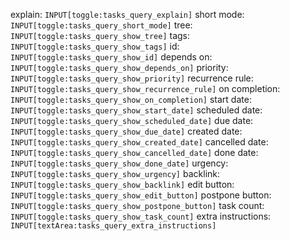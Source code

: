 <!-- placeholder to force blank line before included text -->


explain: `INPUT[toggle:tasks_query_explain]`
short mode: `INPUT[toggle:tasks_query_short_mode]`
tree: `INPUT[toggle:tasks_query_show_tree]`
tags: `INPUT[toggle:tasks_query_show_tags]`
id: `INPUT[toggle:tasks_query_show_id]` depends on: `INPUT[toggle:tasks_query_show_depends_on]`
priority: `INPUT[toggle:tasks_query_show_priority]`
recurrence rule: `INPUT[toggle:tasks_query_show_recurrence_rule]` on completion: `INPUT[toggle:tasks_query_show_on_completion]`
start date: `INPUT[toggle:tasks_query_show_start_date]` scheduled date: `INPUT[toggle:tasks_query_show_scheduled_date]` due date: `INPUT[toggle:tasks_query_show_due_date]`
created date: `INPUT[toggle:tasks_query_show_created_date]` cancelled date: `INPUT[toggle:tasks_query_show_cancelled_date]` done date: `INPUT[toggle:tasks_query_show_done_date]`
urgency: `INPUT[toggle:tasks_query_show_urgency]`
backlink: `INPUT[toggle:tasks_query_show_backlink]`
edit button: `INPUT[toggle:tasks_query_show_edit_button]` postpone button: `INPUT[toggle:tasks_query_show_postpone_button]`
task count: `INPUT[toggle:tasks_query_show_task_count]`
extra instructions: `INPUT[textArea:tasks_query_extra_instructions]`


<!-- placeholder to force blank line after included text -->
